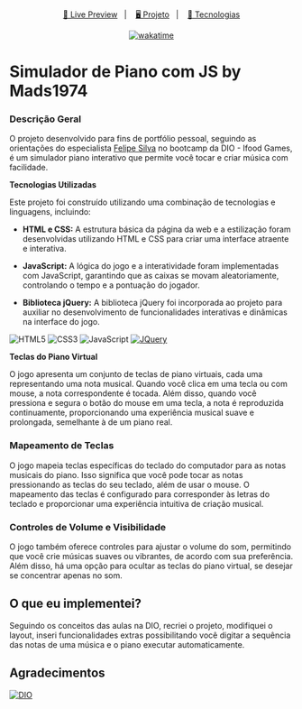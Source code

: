 </h1>

<p align="center">
  <a href="https://mads1974.github.io/simulador-piano-javaScript.github.io/">🔗 Live Preview</a>&nbsp;&nbsp;&nbsp;|&nbsp;&nbsp;&nbsp;
  <a href="#-projeto"> 🖥️ Projeto</a>&nbsp;&nbsp;&nbsp;|&nbsp;&nbsp;&nbsp;
  <a href="#-tecnologias">🚀 Tecnologias</a>
</p>

<p align="center">
  <a href="https://wakatime.com/badge/user/68660678-6b86-4b78-98df-f5f41a37e1bc/project/9fc59800-279b-462d-9f12-92ea3bf5697e"><img src="https://wakatime.com/badge/user/68660678-6b86-4b78-98df-f5f41a37e1bc/project/9fc59800-279b-462d-9f12-92ea3bf5697e.svg" alt="wakatime"></a>
</p>

# Simulador de Piano com JS by Mads1974

### **Descrição Geral**

O projeto desenvolvido para fins de portfólio pessoal, seguindo as orientações do especialista [Felipe Silva](https://www.linkedin.com/in/felipe-exe/) no bootcamp da DIO - Ifood Games, é um simulador piano interativo que permite você tocar e criar música com facilidade.

**Tecnologias Utilizadas**

Este projeto foi construído utilizando uma combinação de tecnologias e linguagens, incluindo:

* **HTML e CSS:** A estrutura básica da página da web e a estilização foram desenvolvidas utilizando HTML e CSS para criar uma interface atraente e interativa.
  
* **JavaScript:** A lógica do jogo e a interatividade foram implementadas com JavaScript, garantindo que as caixas se movam aleatoriamente, controlando o tempo e a pontuação do jogador.
  
* **Biblioteca jQuery:** A biblioteca jQuery foi incorporada ao projeto para auxiliar no desenvolvimento de funcionalidades interativas e dinâmicas na interface do jogo.
  

![HTML5][HTML5.com] ![CSS3][CSS3.com] ![JavaScript][js.com] [![JQuery][JQuery.com]][JQuery-url]

**Teclas do Piano Virtual**

O jogo apresenta um conjunto de teclas de piano virtuais, cada uma representando uma nota musical. Quando você clica em uma tecla ou com mouse, a nota correspondente é tocada. Além disso, quando você pressiona e segura o botão do mouse em uma tecla, a nota é reproduzida continuamente, proporcionando uma experiência musical suave e prolongada, semelhante à de um piano real.

### **Mapeamento de Teclas**

O jogo mapeia teclas específicas do teclado do computador para as notas musicais do piano. Isso significa que você pode tocar as notas pressionando as teclas do seu teclado, além de usar o mouse. O mapeamento das teclas é configurado para corresponder às letras do teclado e proporcionar uma experiência intuitiva de criação musical.

### **Controles de Volume e Visibilidade**

O jogo também oferece controles para ajustar o volume do som, permitindo que você crie músicas suaves ou vibrantes, de acordo com sua preferência. Além disso, há uma opção para ocultar as teclas do piano virtual, se desejar se concentrar apenas no som.

<!-- LICENSE -->

<!-- ## LicenseDistributed under the MIT License. See `LICENSE.txt` for more information.<p align="right">(<a href="#readme-top">back to top</a>)</p> -->

<!-- CONTACT -->

## O que eu implementei?

Seguindo os conceitos das aulas na DIO, recriei o projeto, modifiquei o layout, inseri funcionalidades extras possibilitando você digitar a sequência das notas de uma música e o piano executar automaticamente.


<!-- ACKNOWLEDGMENTS -->

## Agradecimentos


[![DIO][DIO.com]][DIO.url] 


<!-- MARKDOWN LINKS & IMAGES -->

<!-- https://www.markdownguide.org/basic-syntax/#reference-style-links -->

[license-shield]: https://img.shields.io/github/license/othneildrew/Best-README-Template.svg?style=for-the-badge

[license-url]: https://github.com/othneildrew/Best-README-Template/blob/master/LICENSE.txt

[linkedin-shield]: https://img.shields.io/badge/-LinkedIn-black.svg?style=for-the-badge&logo=linkedin&colorB=555

[linkedin-url]: https://linkedin.com/in/othneildrew

[product-screenshot]: images/screenshot.png

[HTML5.com]: https://img.shields.io/badge/HTML5-000?style=for-the-badge&logo=html5

[CSS3.com]: https://img.shields.io/badge/CSS3-000?style=for-the-badge&logo=css3&logoColor=264CE4

[js.com]: https://img.shields.io/badge/JavaScript-000?style=for-the-badge&logo=javascript

[JQuery.com]: https://img.shields.io/badge/jQuery-0769AD?style=for-the-badge&logo=jquery&logoColor=white

[JQuery-url]: https://jquery.com

[Renan Johannsen]: https://img.shields.io/badge/Renan%20Johannsen-Software%20Engineer%20Lead-fff?style=for-the-badge

[Michele Ambrosio]: https://img.shields.io/badge/Michele%20Ambrosio-Desenvolvedora%20Front%20End-fff?style=for-the-badge

[Elidiana Andrade]: https://img.shields.io/badge/Elidiana%20Andrade-Desenvolvedora%20Web-fff?style=for-the-badge

[Rafa Skoberg]: https://img.shields.io/badge/Rafa%20Skoberg-Game%20Development%20Expert-fff?style=for-the-badge

[Venilton]: https://img.shields.io/badge/Venilton%20FalvoJr-Education%20Tech%20Lead%20na%20DIO-fff?style=for-the-badge

[Template.com]: https://img.shields.io/badge/Best%20README%20Template-fff?style=for-the-badge&

[Template.url]: https://github.com/othneildrew/Best-README-Template/blob/master/README.md

[DIO.com]: https://img.shields.io/badge/DIO%20--%20digital%20innovation%20one-058?style=for-the-badge&

[DIO.url]: https://web.dio.me/hom
